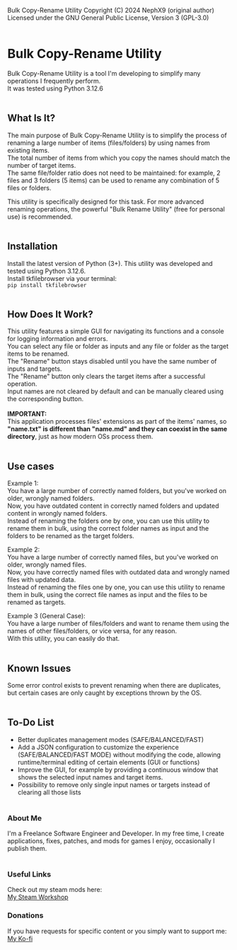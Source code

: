 Bulk Copy-Rename Utility   Copyright (C)   2024   NephX9 (original author)
<br>
Licensed under the GNU General Public License, Version 3 (GPL-3.0)
<br><br>
# Bulk Copy-Rename Utility
Bulk Copy-Rename Utility is a tool I'm developing to simplify many operations I frequently perform.<br>
It was tested using Python 3.12.6
<br><br>
## What Is It?
The main purpose of Bulk Copy-Rename Utility is to simplify the process of renaming a large number of items (files/folders) by using names from existing items.   
The total number of items from which you copy the names should match the number of target items.   
The same file/folder ratio does not need to be maintained: for example, 2 files and 3 folders (5 items) can be used to rename any combination of 5 files or folders.   
   
This utility is specifically designed for this task. For more advanced renaming operations, the powerful "Bulk Rename Utility" (free for personal use) is recommended.
<br><br>
## Installation
Install the latest version of Python (3+). This utility was developed and tested using Python 3.12.6.   
Install tkfilebrowser via your terminal:   
```pip install tkfilebrowser```
<br><br>
## How Does It Work?
This utility features a simple GUI for navigating its functions and a console for logging information and errors.   
You can select any file or folder as inputs and any file or folder as the target items to be renamed.   
The "Rename" button stays disabled until you have the same number of inputs and targets.   
The "Rename" button only clears the target items after a successful operation.   
Input names are not cleared by default and can be manually cleared using the corresponding button.   
<br>
**IMPORTANT:**   
This application processes files' extensions as part of the items' names, so **"name.txt" is different than "name.md" and they can coexist in the same directory**, just as how modern OSs process them.
<br><br>
## Use cases
Example 1:   
You have a large number of correctly named folders, but you've worked on older, wrongly named folders.   
Now, you have outdated content in correctly named folders and updated content in wrongly named folders.   
Instead of renaming the folders one by one, you can use this utility to rename them in bulk, using the correct folder names as input and the folders to be renamed as the target folders.
   
Example 2:   
You have a large number of correctly named files, but you've worked on older, wrongly named files.   
Now, you have correctly named files with outdated data and wrongly named files with updated data.   
Instead of renaming the files one by one, you can use this utility to rename them in bulk, using the correct file names as input and the files to be renamed as targets.
   
Example 3 (General Case):   
You have a large number of files/folders and want to rename them using the names of other files/folders, or vice versa, for any reason.   
With this utility, you can easily do that.
<br><br>
## Known Issues
Some error control exists to prevent renaming when there are duplicates, but certain cases are only caught by exceptions thrown by the OS.
<br><br>
## To-Do List
- Better duplicates management modes (SAFE/BALANCED/FAST)
- Add a JSON configuration to customize the experience (SAFE/BALANCED/FAST MODE) without modifying the code, allowing runtime/terminal editing of certain elements (GUI or functions)
- Improve the GUI, for example by providing a continuous window that shows the selected input names and target items.
- Possibility to remove only single input names or targets instead of clearing all those lists
<br><br>
### About Me
I'm a Freelance Software Engineer and Developer.
In my free time, I create applications, fixes, patches, and mods for games I enjoy, occasionally I publish them.
<br><br>
### Useful Links
Check out my steam mods here:   
[My Steam Workshop](https://steamcommunity.com/profiles/76561198004659076/myworkshopfiles)

### Donations
If you have requests for specific content or you simply want to support me:   
[My Ko-fi](https://ko-fi.com/nephi90)
